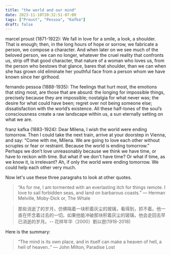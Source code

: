 ```yaml
---
title: "the world and our mind"
date: 2023-11-10T20:32:51-07:00
tags: ["Proust", "Pessoa", "Kafka"]
draft: false
---
```


marcel proust (1871-1922): We fall in love for a smile, a look, a shoulder. That is enough; then, in the long hours of hope or sorrow, we fabricate a person, we compose a character. And when later on we see much of the beloved person, we can no longer, whatever the cruel reality that confronts us, strip off that good character, that nature of a woman who loves us, from the person who bestows that glance, bares that shoulder, than we can when she has grown old eliminate her youthful face from a person whom we have known since her girlhood.

fernando pessoa (1888-1935): The feelings that hurt most, the emotions that sting most, are those that are absurd: the longing for impossible things, precisely because they are impossible; nostalgia for what never was; the desire for what could have been; regret over not being someone else; dissatisfaction with the world’s existence. All these half-tones of the soul’s consciousness create a raw landscape within us, a sun eternally setting on what we are.

franz kafka (1883-1924): Dear Milena, I wish the world were ending tomorrow. Then I could take the next train, arrive at your doorstep in Vienna, and say: “Come with me, Milena. We are going to love each other without scruples or fear or restraint. Because the world is ending tomorrow.” Perhaps we don’t love unreasonably because we think we have time, or have to reckon with time. But what if we don't have time? Or what if time, as we know it, is irrelevant? Ah, if only the world were ending tomorrow. We could help each other very much.

Now let's use these three paragrahs to look at other quotes.

> “As for me, I am tormented with an everlasting itch for things remote. I love to sail forbidden seas, and land on barbarous coasts.” ― Herman Melville, Moby-Dick or, The Whale

> 那些消逝了的岁月，仿佛隔着一块积着灰尘的玻璃，看得到，抓不着。他一直在怀念着过去的一切。如果他能冲破那块积着灰尘的玻璃，他会走回去早已消逝的岁月。-- 花样年华（2000）劉以鬯(1918-2018)

Here is the summary:

> “The mind is its own place, and in itself can make a heaven of hell, a hell of heaven..” ― John Milton, Paradise Lost

